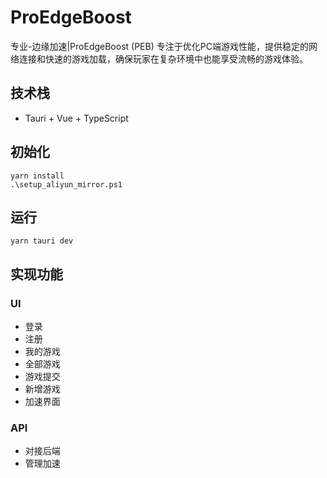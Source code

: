 # ProEdgeBoost
专业-边缘加速|ProEdgeBoost (PEB) 专注于优化PC端游戏性能，提供稳定的网络连接和快速的游戏加载，确保玩家在复杂环境中也能享受流畅的游戏体验。

## 技术栈
 - Tauri + Vue + TypeScript

## 初始化
```aiignore
yarn install
.\setup_aliyun_mirror.ps1
```
## 运行
```aiignore
yarn tauri dev
```
## 实现功能

### UI
- 登录
- 注册
- 我的游戏
- 全部游戏
- 游戏提交
- 新增游戏
- 加速界面

### API

- 对接后端
- 管理加速
